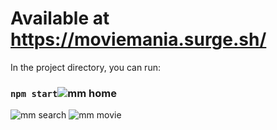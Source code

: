 # Available at https://moviemania.surge.sh/



In the project directory, you can run:
### `npm start`![mm home](https://user-images.githubusercontent.com/66366665/217452232-a4312b90-f7e0-4ae7-a98f-85ef84492bea.png)
![mm search](https://user-images.githubusercontent.com/66366665/217452239-ed6a8e3e-cc90-4bf3-86ab-11e4c7d2f9e2.png)
![mm movie](https://user-images.githubusercontent.com/66366665/217452247-129a0793-269f-4a3a-b26a-2bb041c0f65f.png)
